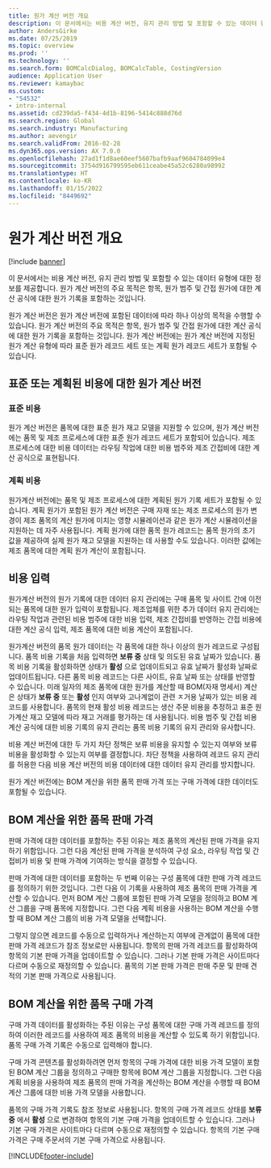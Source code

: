 ```yaml
---
title: 원가 계산 버전 개요
description: 이 문서에서는 비용 계산 버전, 유지 관리 방법 및 포함할 수 있는 데이터 유형에 대한 정보를 제공합니다. 원가 계산 버전의 주요 목적은 항목, 원가 범주 및 간접 원가에 대한 계산 공식에 대한 원가 기록을 포함하는 것입니다.
author: AndersGirke
ms.date: 07/25/2019
ms.topic: overview
ms.prod: ''
ms.technology: ''
ms.search.form: BOMCalcDialog, BOMCalcTable, CostingVersion
audience: Application User
ms.reviewer: kamaybac
ms.custom:
- "54532"
- intro-internal
ms.assetid: cd239da5-f434-4d1b-8196-5414c888d76d
ms.search.region: Global
ms.search.industry: Manufacturing
ms.author: aevengir
ms.search.validFrom: 2016-02-28
ms.dyn365.ops.version: AX 7.0.0
ms.openlocfilehash: 27ad1f1d8ae60eef5607bafb9aaf9604784099e4
ms.sourcegitcommit: 3754d916799595eb611ceabe45a52c6280a98992
ms.translationtype: HT
ms.contentlocale: ko-KR
ms.lasthandoff: 01/15/2022
ms.locfileid: "8449692"
---
```

# <a name="costing-versions-overview"></a>원가 계산 버전 개요

[!include [banner](../includes/banner.md)]

이 문서에서는 비용 계산 버전, 유지 관리 방법 및 포함할 수 있는 데이터 유형에 대한 정보를 제공합니다. 원가 계산 버전의 주요 목적은 항목, 원가 범주 및 간접 원가에 대한 계산 공식에 대한 원가 기록을 포함하는 것입니다.

원가 계산 버전은 원가 계산 버전에 포함된 데이터에 따라 하나 이상의 목적을 수행할 수 있습니다. 원가 계산 버전의 주요 목적은 항목, 원가 범주 및 간접 원가에 대한 계산 공식에 대한 원가 기록을 포함하는 것입니다. 원가 계산 버전에는 원가 계산 버전에 지정된 원가 계산 유형에 따라 표준 원가 레코드 세트 또는 계획 원가 레코드 세트가 포함될 수 있습니다.

## <a name="costing-versions-for-standard-or-planned-costs"></a>표준 또는 계획된 비용에 대한 원가 계산 버전
### <a name="standard-costs"></a>표준 비용

원가 계산 버전은 품목에 대한 표준 원가 재고 모델을 지원할 수 있으며, 원가 계산 버전에는 품목 및 제조 프로세스에 대한 표준 원가 레코드 세트가 포함되어 있습니다. 제조 프로세스에 대한 비용 데이터는 라우팅 작업에 대한 비용 범주와 제조 간접비에 대한 계산 공식으로 표현됩니다.

### <a name="planned-costs"></a>계획 비용

원가계산 버전에는 품목 및 제조 프로세스에 대한 계획된 원가 기록 세트가 포함될 수 있습니다. 계획 원가가 포함된 원가 계산 버전은 구매 자재 또는 제조 프로세스의 원가 변경이 제조 품목의 계산 원가에 미치는 영향 시뮬레이션과 같은 원가 계산 시뮬레이션을 지원하는 데 자주 사용됩니다. 계획 원가에 대한 품목 원가 레코드는 품목 원가의 초기 값을 제공하여 실제 원가 재고 모델을 지원하는 데 사용할 수도 있습니다. 이러한 값에는 제조 품목에 대한 계획 원가 계산이 포함됩니다.

## <a name="entering-costs"></a>비용 입력
원가계산 버전의 원가 기록에 대한 데이터 유지 관리에는 구매 품목 및 사이트 간에 이전되는 품목에 대한 원가 입력이 포함됩니다. 제조업체를 위한 추가 데이터 유지 관리에는 라우팅 작업과 관련된 비용 범주에 대한 비용 입력, 제조 간접비를 반영하는 간접 비용에 대한 계산 공식 입력, 제조 품목에 대한 비용 계산이 포함됩니다. 

원가계산 버전의 품목 원가 데이터는 각 품목에 대한 하나 이상의 원가 레코드로 구성됩니다. 품목 비용 기록을 처음 입력하면 **보류 중** 상태 및 의도된 유효 날짜가 있습니다. 품목 비용 기록을 활성화하면 상태가 **활성** 으로 업데이트되고 유효 날짜가 활성화 날짜로 업데이트됩니다. 다른 품목 비용 레코드는 다른 사이트, 유효 날짜 또는 상태를 반영할 수 있습니다. 미래 일자의 제조 품목에 대한 원가를 계산할 때 BOM(자재 명세서) 계산은 상태가 **보류 중** 또는 **활성** 인지 여부와 고나계없이 관련 ㅈ거용 날짜가 있는 비용 레코드를 사용합니다. 품목의 현재 활성 비용 레코드는 생산 주문 비용을 추정하고 표준 원가계산 재고 모델에 따라 재고 거래를 평가하는 데 사용됩니다. 비용 범주 및 간접 비용 계산 공식에 대한 비용 기록의 유지 관리는 품목 비용 기록의 유지 관리와 유사합니다. 

비용 계산 버전에 대한 두 가지 차단 정책은 보류 비용을 유지할 수 있는지 여부와 보류 비용을 활성화할 수 있는지 여부를 결정합니다. 차단 정책을 사용하여 레코드 유지 관리를 허용한 다음 비용 계산 버전의 비용 데이터에 대한 데이터 유지 관리를 방지합니다. 

원가 계산 버전에는 BOM 계산을 위한 품목 판매 가격 또는 구매 가격에 대한 데이터도 포함될 수 있습니다.

## <a name="item-sales-prices-for-bom-calculations"></a>BOM 계산을 위한 품목 판매 가격
판매 가격에 대한 데이터를 포함하는 주된 이유는 제조 품목의 계산된 판매 가격을 유지하기 위함입니다. 그런 다음 계산된 판매 가격을 분석하여 구성 요소, 라우팅 작업 및 간접비가 비용 및 판매 가격에 기여하는 방식을 결정할 수 있습니다. 

판매 가격에 대한 데이터를 포함하는 두 번째 이유는 구성 품목에 대한 판매 가격 레코드를 정의하기 위한 것입니다. 그런 다음 이 기록을 사용하여 제조 품목의 판매 가격을 계산할 수 있습니다. 먼저 BOM 계산 그룹에 포함된 판매 가격 모델을 정의하고 BOM 계산 그룹을 구매 품목에 지정합니다. 그런 다음 계획 비용을 사용하는 BOM 계산을 수행할 때 BOM 계산 그룹의 비용 가격 모델을 선택합니다. 

그렇지 않으면 레코드를 수동으로 입력하거나 계산하는지 여부에 관계없이 품목에 대한 판매 가격 레코드가 참조 정보로만 사용됩니다. 항목의 판매 가격 레코드를 활성화하여 항목의 기본 판매 가격을 업데이트할 수 있습니다. 그러나 기본 판매 가격은 사이트마다 다르며 수동으로 재정의할 수 있습니다. 품목의 기본 판매 가격은 판매 주문 및 판매 견적의 기본 판매 가격으로 사용됩니다.

## <a name="item-purchase-prices-for-bom-calculations"></a>BOM 계산을 위한 품목 구매 가격
구매 가격 데이터를 활성화하는 주된 이유는 구성 품목에 대한 구매 가격 레코드를 정의하여 이러한 레코드를 사용하여 제조 품목의 비용을 계산할 수 있도록 하기 위함입니다. 품목 구매 가격 기록은 수동으로 입력해야 합니다. 

구매 가격 콘텐츠를 활성화하려면 먼저 항목의 구매 가격에 대한 비용 가격 모델이 포함된 BOM 계산 그룹을 정의하고 구매한 항목에 BOM 계산 그룹을 지정합니다. 그런 다음 계획 비용을 사용하여 제조 품목의 판매 가격을 계산하는 BOM 계산을 수행할 때 BOM 계산 그룹에 대한 비용 가격 모델을 사용합니다. 

품목의 구매 가격 기록도 참조 정보로 사용됩니다. 항목의 구매 가격 레코드 상태를 **보류 중** 에서 **활성** 으로 변경하여 항목의 기본 구매 가격을 업데이트할 수 있습니다. 그러나 기본 구매 가격은 사이트마다 다르며 수동으로 재정의할 수 있습니다. 항목의 기본 구매 가격은 구매 주문서의 기본 구매 가격으로 사용됩니다.





[!INCLUDE[footer-include](../../includes/footer-banner.md)]